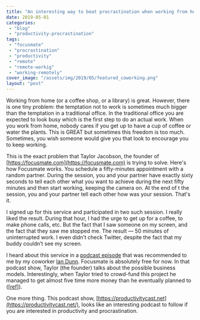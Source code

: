 ```yaml
---
title: "An interesting way to beat procrastination when working from home"
date: 2019-05-01
categories: 
 - "blog"
 - "productivity-procrastination"
tags: 
 - "focusmate"
 - "procrastination"
 - "productivity"
 - "remote"
 - "remote-workig"
 - "working-remotely"
cover_image: "/assets/img/2019/05/featured_coworking.png"
layout: "post"
---
```


Working from home (or a coffee shop, or a library) is great. However, there is one tiny problem: the temptation not to work is sometimes much bigger than the temptation in a traditional office. In the traditional office you are expected to look busy which is the first step to do an actual work. When you work from home, nobody cares if you get up to have a cup of coffee or water the plants. This is GREAT but sometimes this freedom is too much. Sometimes, you wish someone would give you that look to encourage you to keep working.

This is the exact problem that Taylor Jacobson, the founder of [](https://focusmate.com)[https://focusmate.com](https://focusmate.com) is trying to solve. Here's how Focusmate works. You schedule a fifty-minutes appointment with a random partner. During the session, you and your partner have exactly sixty seconds to tell each other what you want to achieve during the next fifty minutes and then start working, keeping the camera on. At the end of t the session, you and your partner tell each other how was your session. That's it.

I signed up for this service and participated in two such session. I really liked the result. During that hour, I had the urge to get up for a coffee, to make phone calls, etc. But the fact that I saw someone on my screen, and the fact that they saw me stopped me. The result — 50 minutes of uninterrupted work. I even didn’t check Twitter, despite the fact that my buddy couldn’t see my screen.

I heard about this service in a [podcast episode](https://productivitycast.net/049-virtual-coworking-focusmate/) that was recommended to me by my coworker [Ian Dunn](https://iandunn.name/about/). Focusmate is absolutely free for now. In that podcast show, Taylor (the founder) talks about the possible business models. Interestingly, when Taylor tried to crowd-fund this project he managed to get almost five time more money than he eventually planned to ([[ref](https://republic.co/focusmate)]). 

One more thing. This podcast show, [https://productivitycast.net](https://productivitycast.net/), looks like an interesting podcast to follow if you are interested in productivity and procrastination.

